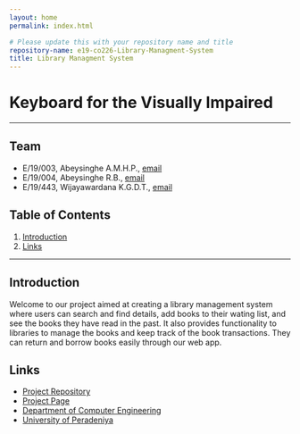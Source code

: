 ```yaml
---
layout: home
permalink: index.html

# Please update this with your repository name and title
repository-name: e19-co226-Library-Managment-System
title: Library Managment System
---
```


[comment]: # "This is the standard layout for the project, but you can clean this and use your own template"

# Keyboard for the Visually Impaired

---

<!-- 
This is a sample image, to show how to add images to your page. To learn more options, please refer [this](https://projects.ce.pdn.ac.lk/docs/faq/how-to-add-an-image/)

![Sample Image](./images/sample.png)
 -->

## Team
-  E/19/003, Abeysinghe A.M.H.P., [email](e19003@eng.pdn.ac.lk)
-  E/19/004, Abeysinghe R.B., [email](e19004@eng.pdn.ac.lk)
-  E/19/443, Wijayawardana K.G.D.T., [email](e19443@eng.pdn.ac.lk)

## Table of Contents
1. [Introduction](#introduction)
2. [Links](#links)

---

## Introduction

Welcome to our project aimed at creating a library management system where users can search and find details, add books to their wating list, and see the books they have read in the past. It also provides functionality to libraries to manage the books and keep track of the book transactions. They can return and borrow books easily through our web app.


## Links

- [Project Repository](https://github.com/cepdnaclk/e19-co226-Library-Managment-System)
- [Project Page](https://cepdnaclk.github.io/e19-co226-Library-Managment-System)
- [Department of Computer Engineering](http://www.ce.pdn.ac.lk/)
- [University of Peradeniya](https://eng.pdn.ac.lk/)


[//]: # (Please refer this to learn more about Markdown syntax)
[//]: # (https://github.com/adam-p/markdown-here/wiki/Markdown-Cheatsheet)
